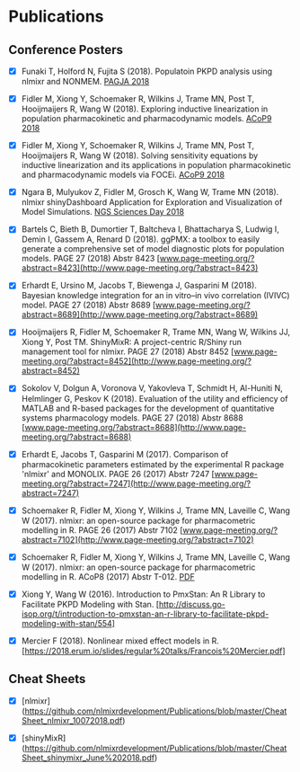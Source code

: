 # Publications

## Conference Posters

- [x] Funaki T, Holford N, Fujita S (2018). Populatoin PKPD analysis using nlmixr and NONMEM. [PAGJA 2018](https://github.com/nlmixrdevelopment/Publications/blob/master/Tomoo%20-%20PAGJA%202018%20poster.pdf)                             
- [x] Fidler M, Xiong Y, Schoemaker R, Wilkins J, Trame MN, Post T, Hooijmaijers R, Wang W (2018). Exploring inductive linearization in population pharmacokinetic and pharmacodynamic models. [ACoP9 2018](https://github.com/nlmixrdevelopment/Publications/blob/master/acop9%20poster1-final.pdf)
- [x] Fidler M, Xiong Y, Schoemaker R, Wilkins J, Trame MN, Post T, Hooijmaijers R, Wang W (2018). Solving sensitivity equations by inductive linearization and its applications in population pharmacokinetic and pharmacodynamic models via FOCEi. [ACoP9 2018](https://github.com/nlmixrdevelopment/Publications/blob/master/acop9%20poster2-final.pdf)
- [x] Ngara B, Mulyukov Z, Fidler M, Grosch K, Wang W, Trame MN (2018). nlmixr shinyDashboard Application for Exploration and Visualization of Model Simulations. [NGS Sciences Day 2018](https://github.com/nlmixrdevelopment/Publications/blob/master/NGS2018_Scientific_Poster.pdf)
- [x] Bartels C, Bieth B, Dumortier T, Baltcheva I, Bhattacharya S, Ludwig I, Demin I, Gassem A, Renard D (2018). ggPMX: a toolbox to easily generate a comprehensive set of model diagnostic plots for population models. PAGE 27 (2018) Abstr 8423 [www.page-meeting.org/?abstract=8423](http://www.page-meeting.org/?abstract=8423)
- [x] Erhardt E, Ursino M, Jacobs T, Biewenga J, Gasparini M (2018). Bayesian knowledge integration for an in vitro–in vivo correlation (IVIVC) model. PAGE 27 (2018) Abstr 8689 [www.page-meeting.org/?abstract=8689](http://www.page-meeting.org/?abstract=8689)
- [x] Hooijmaijers R, Fidler M, Schoemaker R, Trame MN, Wang W, Wilkins JJ, Xiong Y, Post TM. ShinyMixR: A project-centric R/Shiny run management tool for nlmixr. PAGE 27 (2018) Abstr 8452 [www.page-meeting.org/?abstract=8452](http://www.page-meeting.org/?abstract=8452)
- [x] Sokolov V, Dolgun A, Voronova V, Yakovleva T, Schmidt H, Al-Huniti N, Helmlinger G, Peskov K (2018). Evaluation of the utility and efficiency of MATLAB and R-based packages for the development of quantitative systems pharmacology models. PAGE 27 (2018) Abstr 8688 [www.page-meeting.org/?abstract=8688](http://www.page-meeting.org/?abstract=8688)
- [x] Erhardt E, Jacobs T, Gasparini M (2017). Comparison of pharmacokinetic parameters estimated by the experimental R package 'nlmixr' and MONOLIX. PAGE 26 (2017) Abstr 7247 [www.page-meeting.org/?abstract=7247](http://www.page-meeting.org/?abstract=7247)
- [x] Schoemaker R, Fidler M, Xiong Y, Wilkins J, Trame MN, Laveille C, Wang W (2017). nlmixr: an open-source package for pharmacometric modelling in R. PAGE 26 (2017) Abstr 7102 [www.page-meeting.org/?abstract=7102](http://www.page-meeting.org/?abstract=7102)
- [x] Schoemaker R, Fidler M, Xiong Y, Wilkins J, Trame MN, Laveille C, Wang W (2017). nlmixr: an open-source package for pharmacometric modelling in R. ACoP8 (2017) Abstr T-012. [PDF](https://github.com/nlmixrdevelopment/Publications/blob/master/Schoemaker_Comparisons_ACoP8_2017.pdf)
- [x] Xiong Y, Wang W (2016). Introduction to PmxStan: An R Library to Facilitate PKPD Modeling with Stan. [http://discuss.go-isop.org/t/introduction-to-pmxstan-an-r-library-to-facilitate-pkpd-modeling-with-stan/554]
- [x] Mercier F (2018). Nonlinear mixed effect models in R. [https://2018.erum.io/slides/regular%20talks/Francois%20Mercier.pdf]


## Cheat Sheets

- [x] [nlmixr] (https://github.com/nlmixrdevelopment/Publications/blob/master/CheatSheet_nlmixr_10072018.pdf)
- [x] [shinyMixR] (https://github.com/nlmixrdevelopment/Publications/blob/master/CheatSheet_shinymixr_June%202018.pdf)

